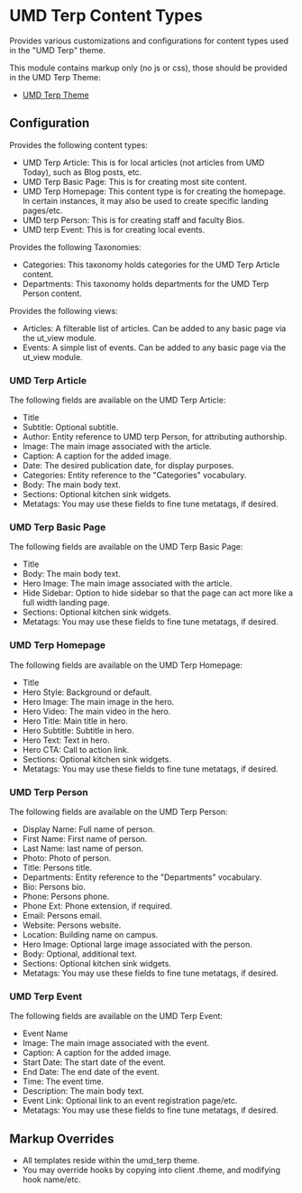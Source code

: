 # UMD Terp Content Types

Provides various customizations and configurations for content types used in the "UMD Terp" theme.

This module contains markup only (no js or css), those should be provided in the UMD Terp Theme:

- [UMD Terp Theme](https://github.com/UMD-Digital/umd_terp)

## Configuration

Provides the following content types:

- UMD Terp Article: This is for local articles (not articles from UMD Today), such as Blog posts, etc.
- UMD Terp Basic Page: This is for creating most site content.
- UMD Terp Homepage: This content type is for creating the homepage. In certain instances, it may also be used to create specific landing pages/etc.
- UMD terp Person: This is for creating staff and faculty Bios.
- UMD terp Event: This is for creating local events.

Provides the following Taxonomies:

- Categories: This taxonomy holds categories for the UMD Terp Article content.
- Departments: This taxonomy holds departments for the UMD Terp Person content.

Provides the following views:

- Articles: A filterable list of articles. Can be added to any basic page via the ut_view module.
- Events: A simple list of events. Can be added to any basic page via the ut_view module.

### UMD Terp Article

The following fields are available on the UMD Terp Article:

- Title
- Subtitle: Optional subtitle.
- Author: Entity reference to UMD terp Person, for attributing authorship.
- Image: The main image associated with the article.
- Caption: A caption for the added image.
- Date: The desired publication date, for display purposes.
- Categories: Entity reference to the "Categories" vocabulary.
- Body: The main body text.
- Sections: Optional kitchen sink widgets.
- Metatags: You may use these fields to fine tune metatags, if desired.

### UMD Terp Basic Page

The following fields are available on the UMD Terp Basic Page:

- Title
- Body: The main body text.
- Hero Image: The main image associated with the article.
- Hide Sidebar: Option to hide sidebar so that the page can act more like a full width landing page.
- Sections: Optional kitchen sink widgets.
- Metatags: You may use these fields to fine tune metatags, if desired.

### UMD Terp Homepage

The following fields are available on the UMD Terp Homepage:

- Title
- Hero Style: Background or default.
- Hero Image: The main image in the hero.
- Hero Video: The main video in the hero.
- Hero Title: Main title in hero.
- Hero Subtitle: Subtitle in hero.
- Hero Text: Text in hero.
- Hero CTA: Call to action link.
- Sections: Optional kitchen sink widgets.
- Metatags: You may use these fields to fine tune metatags, if desired.

### UMD Terp Person

The following fields are available on the UMD Terp Person:

- Display Name: Full name of person.
- First Name: First name of person.
- Last Name: last name of person.
- Photo: Photo of person.
- Title: Persons title.
- Departments: Entity reference to the "Departments" vocabulary.
- Bio: Persons bio.
- Phone: Persons phone.
- Phone Ext: Phone extension, if required.
- Email: Persons email.
- Website: Persons website.
- Location: Building name on campus.
- Hero Image: Optional large image associated with the person.
- Body: Optional, additional text.
- Sections: Optional kitchen sink widgets.
- Metatags: You may use these fields to fine tune metatags, if desired.

### UMD Terp Event

The following fields are available on the UMD Terp Event:

- Event Name
- Image: The main image associated with the event.
- Caption: A caption for the added image.
- Start Date: The start date of the event.
- End Date: The end date of the event.
- Time: The event time.
- Description: The main body text.
- Event Link: Optional link to an event registration page/etc.
- Metatags: You may use these fields to fine tune metatags, if desired.

## Markup Overrides

- All templates reside within the umd_terp theme.
- You may override hooks by copying into client .theme, and modifying hook name/etc.
